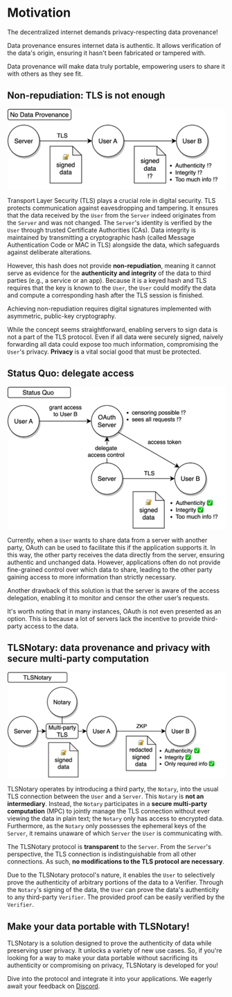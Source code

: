 # Motivation

The decentralized internet demands privacy-respecting data provenance!

Data provenance ensures internet data is authentic. It allows verification of the data's origin, ensuring it hasn't been fabricated or tampered with.

Data provenance will make data truly portable, empowering users to share it with others as they see fit.

## Non-repudiation: TLS is not enough

![](png-diagrams/data_provenance_none.png)

Transport Layer Security (TLS) plays a crucial role in digital security. TLS protects communication against eavesdropping and tampering. It ensures that the data received by the `User` from the `Server` indeed originates from the `Server` and was not changed. The `Server`'s identity is verified by the `User` through trusted Certificate Authorities (CAs). Data integrity is maintained by transmitting a cryptographic hash (called Message Authentication Code or MAC in TLS) alongside the data, which safeguards against deliberate alterations.

However, this hash does not provide **non-repudiation**, meaning it cannot serve as evidence for the **authenticity and integrity** of the data to third parties (e.g., a service or an app). Because it is a keyed hash and TLS requires that the key is known to the `User`, the `User` could modify the data and compute a corresponding hash after the TLS session is finished.

Achieving non-repudiation requires digital signatures implemented with asymmetric, public-key cryptography.

While the concept seems straightforward, enabling servers to sign data is not a part of the TLS protocol. Even if all data were securely signed, naively forwarding all data could expose too much information, compromising the `User`'s privacy. **Privacy** is a vital social good that must be protected.

## Status Quo: delegate access

![](png-diagrams/data_provenance_oauth.png)

Currently, when a `User` wants to share data from a server with another party, OAuth can be used to facilitate this if the application supports it. In this way, the other party receives the data directly from the server, ensuring authentic and unchanged data. However, applications often do not provide fine-grained control over which data to share, leading to the other party gaining access to more information than strictly necessary.

Another drawback of this solution is that the server is aware of the access delegation, enabling it to monitor and censor the other user’s requests.

It's worth noting that in many instances, OAuth is not even presented as an option. This is because a lot of servers lack the incentive to provide third-party access to the data.

## TLSNotary: data provenance and privacy with secure multi-party computation

![](png-diagrams/data_provenance_tlsn.png)

TLSNotary operates by introducing a third party, the `Notary`, into the usual TLS connection between the `User` and a `Server`. This `Notary` is **not an intermediary**. Instead, the `Notary` participates in a **secure multi-party computation** (MPC) to jointly manage the TLS connection without ever viewing the data in plain text; the `Notary` only has access to encrypted data. Furthermore, as the `Notary` only possesses the ephemeral keys of the `Server`, it remains unaware of which `Server` the `User` is communicating with.

The TLSNotary protocol is **transparent** to the `Server`. From the `Server`'s perspective, the TLS connection is indistinguishable from all other connections. As such, **no modifications to the TLS protocol are necessary**.

Due to the TLSNotary protocol's nature, it enables the `User` to selectively prove the authenticity of arbitrary portions of the data to a Verifier. Through the `Notary`'s signing of the data, the `User` can prove the data's authenticity to any third-party `Verifier`. The provided proof can be easily verified by the `Verifier`.

## Make your data portable with TLSNotary!

TLSNotary is a solution designed to prove the authenticity of data while preserving user privacy. It unlocks a variety of new use cases. So, if you're looking for a way to make your data portable without sacrificing its authenticity or compromising on privacy, TLSNotary is developed for you!

Dive into the protocol and integrate it into your applications. We eagerly await your feedback on [Discord](https://discord.com/invite/9XwESXtcN7).
